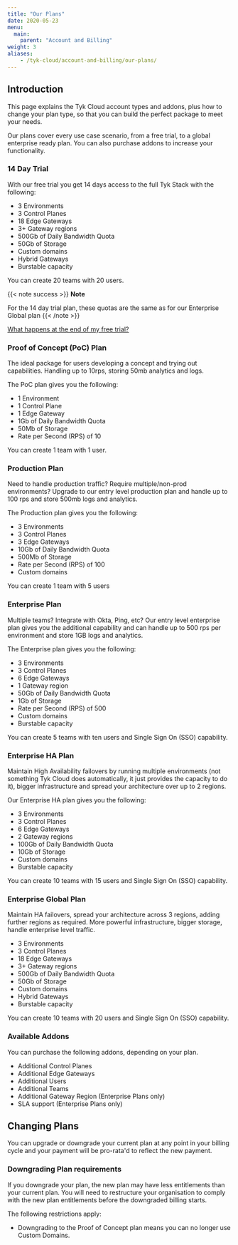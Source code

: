 ```yaml
---
title: "Our Plans"
date: 2020-05-23
menu:
  main:
    parent: "Account and Billing"
weight: 3
aliases:
    - /tyk-cloud/account-and-billing/our-plans/
---
```



## Introduction

This page explains the Tyk Cloud account types and addons, plus how to change your plan type, so that you can build the perfect package to meet your needs. 

Our plans cover every use case scenario, from a free trial, to a global enterprise ready plan. You can also purchase addons to increase your functionality.

### 14 Day Trial

With our free trial you get 14 days access to the full Tyk Stack with the following:

* 3 Environments
* 3 Control Planes
* 18 Edge Gateways
* 3+ Gateway regions
* 500Gb of Daily Bandwidth Quota
* 50Gb of Storage
* Custom domains
* Hybrid Gateways
* Burstable capacity

You can create 20 teams with 20 users.

{{< note success >}}
**Note**
  
For the 14 day trial plan, these quotas are the same as for our Enterprise Global plan
{{< /note >}}

[What happens at the end of my free trial?](/docs/account-billing/upgrade-free-trial/)

### Proof of Concept (PoC) Plan

The ideal package for users developing a concept and trying out capabilities. Handling up to 10rps, storing 50mb analytics and logs.

The PoC plan gives you the following:

* 1 Environment
* 1 Control Plane
* 1 Edge Gateway
* 1Gb of Daily Bandwidth Quota
* 50Mb of Storage
* Rate per Second (RPS) of 10

You can create 1 team with 1 user.

### Production Plan

Need to handle production traffic? Require multiple/non-prod environments? Upgrade to our entry level production plan and handle up to 100 rps and store 500mb logs and analytics.

The Production plan gives you the following:

* 3 Environments
* 3 Control Planes
* 3 Edge Gateways
* 10Gb of Daily Bandwidth Quota
* 500Mb of Storage
* Rate per Second (RPS) of 100
* Custom domains

You can create 1 team with 5 users

### Enterprise Plan

Multiple teams? Integrate with Okta, Ping, etc? Our entry level enterprise plan gives you the additional capability and can handle up to 500 rps per environment and store 1GB logs and analytics.

The Enterprise plan gives you the following:

* 3 Environments
* 3 Control Planes
* 6 Edge Gateways
* 1 Gateway region
* 50Gb of Daily Bandwidth Quota
* 1Gb of Storage
* Rate per Second (RPS) of 500
* Custom domains
* Burstable capacity

You can create 5 teams with ten users and Single Sign On (SSO) capability.

### Enterprise HA Plan

Maintain High Availability failovers by running multiple environments (not something Tyk Cloud does automatically, it just provides the capacity to do it), bigger infrastructure and spread your architecture over up to 2 regions. 

Our Enterprise HA plan gives you the following:

* 3 Environments
* 3 Control Planes
* 6 Edge Gateways
* 2 Gateway regions
* 100Gb of Daily Bandwidth Quota
* 10Gb of Storage
* Custom domains
* Burstable capacity

You can create 10 teams with 15 users and Single Sign On (SSO) capability.

### Enterprise Global Plan

Maintain HA failovers, spread your architecture across 3 regions, adding further regions as required. More powerful infrastructure, bigger storage, handle enterprise level traffic. 

* 3 Environments
* 3 Control Planes
* 18 Edge Gateways
* 3+ Gateway regions
* 500Gb of Daily Bandwidth Quota
* 50Gb of Storage
* Custom domains
* Hybrid Gateways
* Burstable capacity

You can create 10 teams with 20 users and Single Sign On (SSO) capability.

### Available Addons

You can purchase the following addons, depending on your plan. 

* Additional Control Planes
* Additional Edge Gateways
* Additional Users
* Additional Teams
* Additional Gateway Region (Enterprise Plans only)
* SLA support (Enterprise Plans only)

## Changing Plans

You can upgrade or downgrade your current plan at any point in your billing cycle and your payment will be pro-rata'd to reflect the new payment.

### Downgrading Plan requirements

If you downgrade your plan, the new plan may have less entitlements than your current plan. You will need to restructure your organisation to comply with the new plan entitlements before the downgraded billing starts.

The following restrictions apply:

* Downgrading to the Proof of Concept plan means you can no longer use Custom Domains.